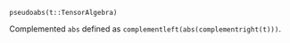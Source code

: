 ```
pseudoabs(t::TensorAlgebra)
```

Complemented `abs` defined as `complementleft(abs(complementright(t)))`.
